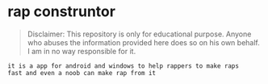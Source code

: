 # rap construntor
> Disclaimer: This repository is only for educational purpose. Anyone who abuses the information 
provided here does so on his own behalf. I am in no way responsible for it.

```
it is a app for android and windows to help rappers to make raps 
fast and even a noob can make rap from it




```



